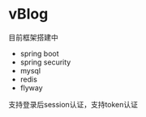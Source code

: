 # vBlog

目前框架搭建中

- spring boot
- spring security
- mysql
- redis
- flyway

支持登录后session认证，支持token认证